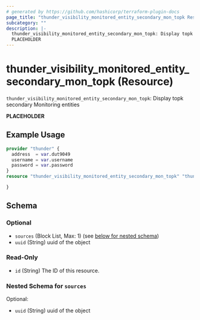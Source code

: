 ```yaml
---
# generated by https://github.com/hashicorp/terraform-plugin-docs
page_title: "thunder_visibility_monitored_entity_secondary_mon_topk Resource - terraform-provider-thunder"
subcategory: ""
description: |-
  thunder_visibility_monitored_entity_secondary_mon_topk: Display topk secondary Monitoring entities
  PLACEHOLDER
---
```


# thunder_visibility_monitored_entity_secondary_mon_topk (Resource)

`thunder_visibility_monitored_entity_secondary_mon_topk`: Display topk secondary Monitoring entities

__PLACEHOLDER__

## Example Usage

```terraform
provider "thunder" {
  address  = var.dut9049
  username = var.username
  password = var.password
}
resource "thunder_visibility_monitored_entity_secondary_mon_topk" "thunder_visibility_monitored_entity_secondary_mon_topk" {

}
```

<!-- schema generated by tfplugindocs -->
## Schema

### Optional

- `sources` (Block List, Max: 1) (see [below for nested schema](#nestedblock--sources))
- `uuid` (String) uuid of the object

### Read-Only

- `id` (String) The ID of this resource.

<a id="nestedblock--sources"></a>
### Nested Schema for `sources`

Optional:

- `uuid` (String) uuid of the object


